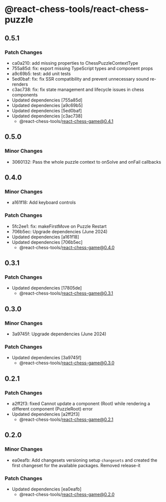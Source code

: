 # @react-chess-tools/react-chess-puzzle

## 0.5.1

### Patch Changes

- ca0a210: add missing properties to ChessPuzzleContextType
- 755a85d: fix: export missing TypeScript types and component props
- a9c69b5: test: add unit tests
- 5ed0baf: fix: fix SSR compatibility and prevent unnecessary sound re-renders
- c3ac738: fix: fix state management and lifecycle issues in chess components
- Updated dependencies [755a85d]
- Updated dependencies [a9c69b5]
- Updated dependencies [5ed0baf]
- Updated dependencies [c3ac738]
  - @react-chess-tools/react-chess-game@0.4.1

## 0.5.0

### Minor Changes

- 3060132: Pass the whole puzzle context to onSolve and onFail callbacks

## 0.4.0

### Minor Changes

- a161f18: Add keyboard controls

### Patch Changes

- 5fc2ee1: fix: makeFirstMove on Puzzle Restart
- 706b5ec: Upgrade dependencies (June 2024)
- Updated dependencies [a161f18]
- Updated dependencies [706b5ec]
  - @react-chess-tools/react-chess-game@0.4.0

## 0.3.1

### Patch Changes

- Updated dependencies [17805de]
  - @react-chess-tools/react-chess-game@0.3.1

## 0.3.0

### Minor Changes

- 3a9745f: Upgrade dependencies (June 2024)

### Patch Changes

- Updated dependencies [3a9745f]
  - @react-chess-tools/react-chess-game@0.3.0

## 0.2.1

### Patch Changes

- a2ff2f3: fixed Cannot update a component (Root) while rendering a different component (PuzzleRoot) error
- Updated dependencies [a2ff2f3]
  - @react-chess-tools/react-chess-game@0.2.1

## 0.2.0

### Minor Changes

- ea0eafb: Add changesets versioning
  setup `changesets` and created the first changeset for the available packages. Removed release-it

### Patch Changes

- Updated dependencies [ea0eafb]
  - @react-chess-tools/react-chess-game@0.2.0
